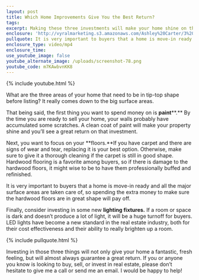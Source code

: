 ```yaml
---
layout: post
title: Which Home Improvements Give You the Best Return?
tags:
excerpt: Making these three investments will make your home shine on the market and almost always offer a great return.
enclosure: 'http://vyralmarketing.s3.amazonaws.com/Ashley%20Carter/3%20Investments%20to%20Make%20Before%20You%20List%20Your%20House.mp4'
pullquote: It is very important to buyers that a home is move-in ready and all the major surface areas are taken care of.
enclosure_type: video/mp4
enclosure_time:
use_youtube_image: false
youtube_alternate_image: /uploads/screenshot-78.png
youtube_code: m7KAwbvnKK8
---
```



{% include youtube.html %}

What are the three areas of your home that need to be in tip-top shape before listing? It really comes down to the big surface areas.

That being said, the first thing you want to spend money on is **paint****.** By the time you are ready to sell your home, your walls probably have accumulated some scratches. A clean coat of paint will make your property shine and you’ll see a great return on that investment.

Next, you want to focus on your **floors.**If you have carpet and there are signs of wear and tear, replacing it is your best option. Otherwise, make sure to give it a thorough cleaning if the carpet is still in good shape. Hardwood flooring is a favorite among buyers, so if there is damage to the hardwood floors, it might wise to be to have them professionally buffed and refinished.

It is very important to buyers that a home is move-in ready and all the major surface areas are taken care of, so spending the extra money to make sure the hardwood floors are in great shape will pay off.

Finally, consider investing in some new **lighting fixtures.** If a room or space is dark and doesn’t produce a lot of light, it will be a huge turnoff for buyers. LED lights have become a new standard in the real estate industry, both for their cost effectiveness and their ability to really brighten up a room.

{% include pullquote.html %}

Investing in those three things will not only give your home a fantastic, fresh feeling, but will almost always guarantee a great return. If you or anyone you know is looking to buy, sell, or invest in real estate, please don’t hesitate to give me a call or send me an email. I would be happy to help!